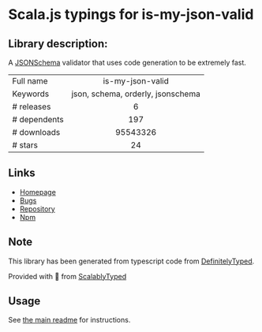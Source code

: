 
# Scala.js typings for is-my-json-valid


## Library description:
A [JSONSchema](https://json-schema.org/) validator that uses code generation to be extremely fast.

|                    |                 |
| ------------------ | :-------------: |
| Full name          | is-my-json-valid |
| Keywords           | json, schema, orderly, jsonschema |
| # releases         | 6 |
| # dependents       | 197 |
| # downloads        | 95543326 |
| # stars            | 24 |

## Links
- [Homepage](https://github.com/mafintosh/is-my-json-valid#readme)
- [Bugs](https://github.com/mafintosh/is-my-json-valid/issues)
- [Repository](https://github.com/mafintosh/is-my-json-valid)
- [Npm](https://www.npmjs.com/package/is-my-json-valid)
    


## Note
This library has been generated from typescript code from [DefinitelyTyped](https://definitelytyped.org).

Provided with :purple_heart: from [ScalablyTyped](https://github.com/oyvindberg/ScalablyTyped)

## Usage
See [the main readme](../../readme.md) for instructions.


